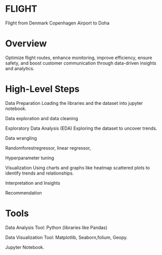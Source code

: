 # FLIGHT
Flight from  Denmark Copenhagen Airport to Doha
# Overview
Optimize flight routes, enhance monitoring, improve efficiency, ensure safety, and boost customer communication through data-driven insights and analytics.
# High-Level Steps
Data Preparation Loading the libraries and the dataset into jupyter notebook.  

Data exploration and data cleaning

Exploratory Data Analysis (EDA) Exploring the dataset to uncover trends.

Data wrangling

Randomforestregressor, linear regressor, 

Hyperparameter tuning

Visualization Using charts and graphs like heatmap scattered plots to identify trends and relationships.

Interpretation and Insights

Recommendation
# Tools
Data Analysis Tool: Python (libraries like Pandas)

Data Visualization Tool: Matplotlib, Seaborn,folium, Geopy.

Jupyter Notebook.


